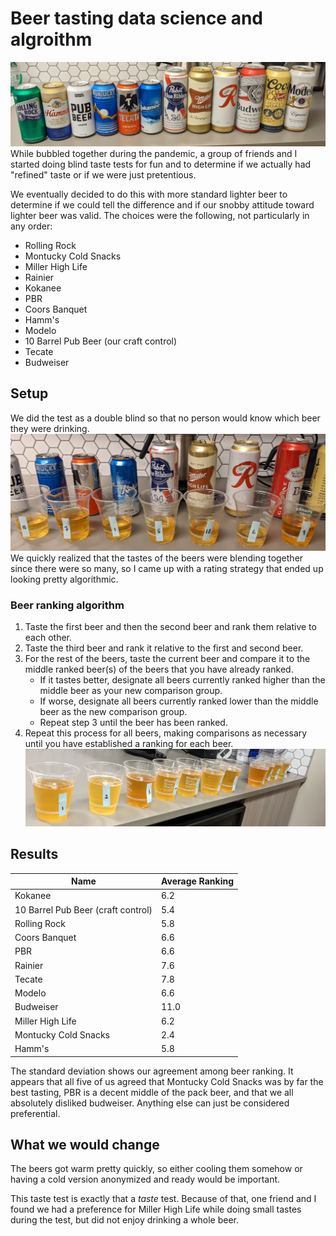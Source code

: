 # Beer tasting data science and algroithm
![](images/all_beers_cropped.jpg)
While bubbled together during the pandemic,  a group of friends and I started doing blind taste tests for fun and to determine if we actually had "refined" taste or if we were just pretentious.

We eventually decided to do this with more standard lighter beer to determine if we could tell the difference and if our snobby attitude toward lighter beer was valid. The choices were the following, not particularly in any order:
* Rolling Rock
* Montucky Cold Snacks
* Miller High Life
* Rainier
* Kokanee
* PBR
* Coors Banquet
* Hamm's
* Modelo
* 10 Barrel Pub Beer (our craft control)
* Tecate
* Budweiser

## Setup
We did the test as a double blind so that no person would know which beer they were drinking. 
![](images/first_marking_2_cropped.jpg)
We quickly realized that the tastes of the beers were blending together since there were so many, so I came up with a rating strategy that ended up looking pretty algorithmic.

### Beer ranking algorithm
1. Taste the first beer and then the second beer and rank them relative to each other.
2. Taste the third beer and rank it relative to the first and second beer.
3. For the rest of the beers, taste the current beer and compare it to the middle ranked beer(s) of the beers that you have already ranked.
    * If it tastes better, designate all beers currently ranked higher than the middle beer as your new comparison group. 
    * If worse, designate all beers currently ranked lower than the middle beer as the new comparison group. 
    * Repeat step 3 until the beer has been ranked.
4. Repeat this process for all beers, making comparisons as necessary until you have established a ranking for each beer.
![](images/second_marking_cropped.jpg)

## Results

| Name | Average Ranking|
| ----- | ----- |
|Kokanee                              |  6.2|
|10 Barrel Pub Beer (craft control)   |  5.4|
|Rolling Rock                         |  5.8|
|Coors Banquet                        |  6.6|
|PBR                                  |  6.6|
|Rainier                              |  7.6|
|Tecate                               |  7.8|
|Modelo                               |  6.6|
|Budweiser                            | 11.0|
|Miller High Life                     |  6.2|
|Montucky Cold Snacks                 |  2.4|
|Hamm's                               |  5.8|



The standard deviation shows our agreement among beer ranking. It appears that all five of us agreed that Montucky Cold Snacks was by far the best tasting, PBR is a decent middle of the pack beer, and that we all absolutely disliked budweiser. Anything else can just be considered preferential.
## What we would change
The beers got warm pretty quickly, so either cooling them somehow or having a cold version anonymized and ready would be important.

This taste test is exactly that a *taste* test. Because of that, one friend and I found we had a preference for Miller High Life while doing small tastes during the test, but did not enjoy drinking a whole beer.
